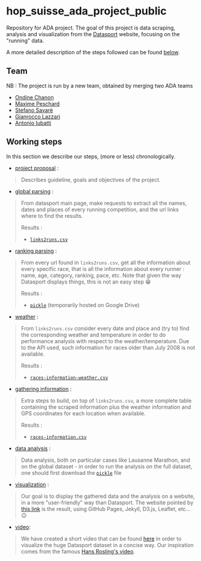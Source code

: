# hop_suisse_ada_project_public         

Repository for ADA project.
The goal of this project is data scraping, analysis and visualization from the
[Datasport](https://www.datasport.com) website, focusing on the "running" data.

A more detailed description of the steps followed can be found
[below](#working-steps).


## Team

NB : The project is run by a new team, obtained by merging two ADA teams 

- [Ondine Chanon](https://github.com/ochanon)
- [Maxime Peschard](https://github.com/maximepeschard)
- [Stefano Savarè](https://github.com/deatinor)
- [Gianrocco Lazzari](https://github.com/ggrrll)
- [Antonio Iubatti](https://github.com/antonioiubatti93)


## Working steps

In this section we describe our steps, (more or less) chronologically.

* [project proposal](1-project_proposal/project_proposal_hop_suisse.md) :

> Describes guideline, goals and objectives of the project.

* [global parsing](2-global_parsing/global_parsing.ipynb) :

> From datasport main page, make requests to extract all the names, dates and
> places of every running competition, and the url links where to find the
> results.
>
> Results :
> * [`links2runs.csv`](datasets/links2runs.csv)

* [ranking parsing](3-ranking_parsing/parsing_datasport.ipynb) : 

> From every url found in `links2runs.csv`, get all the information about every
> specific race, that is all the information about every runner : name, age,
> category, ranking, pace, etc. Note that given the way Datasport displays
> things, this is not an easy step :grin:
>
> Results :
> * [`pickle`](https://drive.google.com/file/d/0BypxDaHZHjhfYTBsMGM2WVlFdkU/view) (temporarily hosted on Google Drive)

* [weather](4-weather/weather_utils.py) :

> From `links2runs.csv` consider every date and place and (try to) find the corresponding
> weather and temperature in order to do performance analysis with respect to the
> weather/temperature. Due to the API used, such information for races older than
> July 2008 is not available.
> 
> Results :
> * [`races-information-weather.csv`](datasets/races-information-weather.csv)

* [gathering information](5-gathering_information/races_information.ipynb) :

> Extra steps to build, on top of `links2runs.csv`, a more complete table
> containing the scraped information plus the weather information and GPS
> coordinates for each location when available.
> 
> Results :
> * [`races-information.csv`](datasets/races-information.csv)

* [data analysis](6-data_analysis) :

> Data analysis, both on particular cases like Lausanne Marathon, and on the
> global dataset - in order to run the analysis on the full dataset, one should first download the
[`pickle`](https://drive.google.com/file/d/0BypxDaHZHjhfYTBsMGM2WVlFdkU/view) file

* [visualization](7-visualization) :

> Our goal is to display the gathered data and the analysis on a website, in a
> more "user-friendly" way than Datasport. The website pointed by [this
> link](https://hopsuisse.github.io) is the result, using GitHub
> Pages, Jekyll, D3.js, Leaflet, etc... :wink:

* [video](8-video):

> We have created a short video that can be found [here](https://www.youtube.com/watch?v=MyvbnOXHShw) 
> in order to visualize the huge Datasport dataset in a concise way. Our 
> inspiration comes from the famous [Hans Rosling's video](https://www.youtube.com/watch?v=jbkSRLYSojo).

